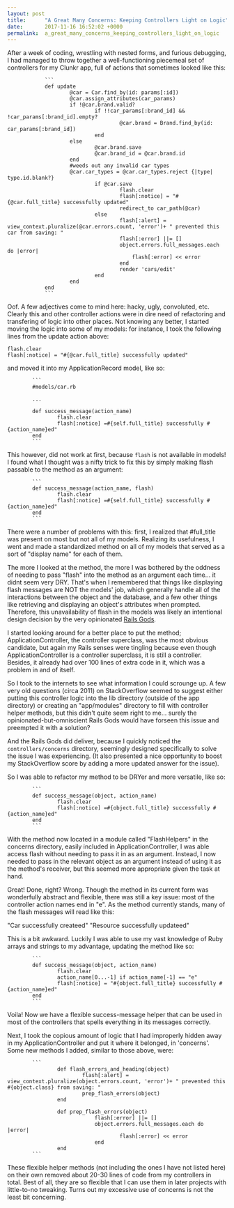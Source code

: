 ```yaml
---
layout: post
title:      "A Great Many Concerns: Keeping Controllers Light on Logic"
date:       2017-11-16 16:52:02 +0000
permalink:  a_great_many_concerns_keeping_controllers_light_on_logic
---
```



After a week of coding, wrestling with nested forms, and furious debugging, I had managed to throw together a well-functioning piecemeal set of controllers for my Clunkr app, full of actions that sometimes looked like this:

				```  
				def update
						@car = Car.find_by(id: params[:id])
						@car.assign_attributes(car_params)
						if !@car.brand.valid?
								if !!car_params[:brand_id] && !car_params[:brand_id].empty?
										@car.brand = Brand.find_by(id: car_params[:brand_id])
								end
						else
								@car.brand.save
								@car.brand_id = @car.brand.id
						end
						#weeds out any invalid car types
						@car.car_types = @car.car_types.reject {|type| type.id.blank?}
								if @car.save
										flash.clear
										flash[:notice] = "#{@car.full_title} successfully updated"
										redirect_to car_path(@car)
								else
										flash[:alert] = view_context.pluralize(@car.errors.count, 'error')+ " prevented this car from saving: "
										flash[:error] ||= []
										object.errors.full_messages.each do |error|
											flash[:error] << error
										end
										render 'cars/edit'
								end
						end
				end
				```

Oof.  A few adjectives come to mind here: hacky, ugly, convoluted, etc.  Clearly this and other controller actions were in dire need of refactoring and transfering of logic into other places.  Not knowing any better, I started moving the logic into some of my models:  for instance, I took the following lines from the update action above:      

```
flash.clear
flash[:notice] = "#{@car.full_title} successfully updated"
```


and moved it into my ApplicationRecord model, like so:

			```
			#models/car.rb
			
			...
			
			def success_message(action_name)
					flash.clear
					flash[:notice] =#{self.full_title} successfully #{action_name}ed"
			end
			```

This however, did not work at first, because ```flash``` is not available in models!  I found what I thought was a nifty trick to fix this by simply making flash passable to the method as an argument:

			```
			def success_message(action_name, flash)
					flash.clear
					flash[:notice] =#{self.full_title} successfully #{action_name}ed"
			end
			```

There were a number of problems with this: first, I realized that #full_title was present on most but not all of my models.  Realizing its usefulness, I went and made a standardized method on all of my models that served as a sort of "display name" for each of them.  

The more I looked at the method, the more I was bothered by the oddness of needing to pass "flash" into the method as an argument each time... it didnt seem very DRY. That's when I remembered that things like displaying flash messages are NOT the models' job, which generally handle all of the interactions between the object and the database, and a few other things like retrieving and displaying an object's attributes when prompted.  Therefore, this unavailability of flash in the models was likely an intentional design decision by the very opinionated [Rails Gods](https://en.wikipedia.org/wiki/David_Heinemeier_Hansson). 

I started looking around for a better place to put the method; ApplicationController, the controller superclass, was the most obvious candidate, but again my Rails senses were tingling because even though ApplicationController is a controller superclass, it is still a controller.  Besides, it already had over 100 lines of extra code in it, which was a problem in and of itself.  

So I took to the internets to see what information I could scrounge up.  A few very old questions (circa 2011) on StackOverflow seemed to suggest either putting this controller logic into the lib directory (outside of the app directory) or creating an "app/modules" directory to fill with controller helper methods, but this didn't quite seem right to me... surely the opinionated-but-omniscient Rails Gods would have forseen this issue and preempted it with a solution?

And the Rails Gods did deliver, because I quickly noticed the ```controllers/concerns```  directory, seemingly designed specifically to solve the issue I was experiencing.  (It also presented a nice opportunity to boost my StackOverflow score by adding a more updated answer for the issue).

So I was able to refactor my method to be DRYer and more versatile, like so:

			```
			def success_message(object, action_name)
					flash.clear
					flash[:notice] =#{object.full_title} successfully #{action_name}ed"
			end
			```

With the method now located in a module called "FlashHelpers" in the concerns directory, easily included in ApplicationController, I was able access flash without needing to pass it in as an argument.  Instead, I now needed to pass in the relevant object as an argument instead of using it as the method's receiver, but this seemed more appropriate given the task at hand.

Great!  Done, right?  Wrong.  Though the method in its current form was wonderfully abstract and flexible, there was still a key issue: most of the controller action names end in "e".  As the method currently stands, many of the flash messages will read like this:

"Car successfully createed"
"Resource successfully updateed"

This is a bit awkward.  Luckily I was able to use my vast knowledge of Ruby arrays and strings to my advantage, updating the method like so:

			```
			def success_message(object, action_name)
					flash.clear
					action_name[0...-1] if action_name[-1] == "e"
					flash[:notice] = "#{object.full_title} successfully #{action_name}ed"
			end
			```

Voila! Now we have a flexible success-message helper that can be used in most of the controllers that spells everything in its messages correctly.

Next, I took the copious amount of logic that I had improperly hidden away in my ApplicationController and put it where it belonged, in 'concerns'.  Some new methods I added, similar to those above, were:

			```
					def flash_errors_and_heading(object)
							flash[:alert] = view_context.pluralize(object.errors.count, 'error')+ " prevented this #{object.class} from saving: "
							prep_flash_errors(object)
					end

					def prep_flash_errors(object)
								flash[:error] ||= []
								object.errors.full_messages.each do |error|
										flash[:error] << error
								end
					end
			```


These flexible helper methods (not including the ones I have not listed here) on their own removed about 20-30 lines of code from my controllers in total.  Best of all, they are so flexible that I can use them in later projects with little-to-no tweaking.  Turns out my excessive use of concerns is not the least bit concerning.
